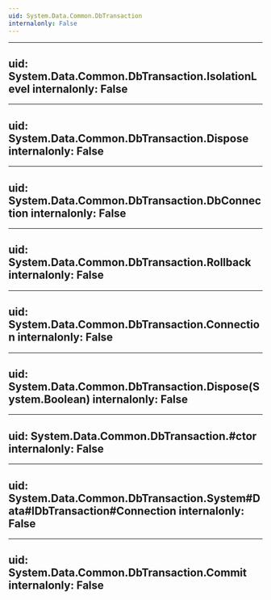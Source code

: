 ```yaml
---
uid: System.Data.Common.DbTransaction
internalonly: False
---
```


---
uid: System.Data.Common.DbTransaction.IsolationLevel
internalonly: False
---

---
uid: System.Data.Common.DbTransaction.Dispose
internalonly: False
---

---
uid: System.Data.Common.DbTransaction.DbConnection
internalonly: False
---

---
uid: System.Data.Common.DbTransaction.Rollback
internalonly: False
---

---
uid: System.Data.Common.DbTransaction.Connection
internalonly: False
---

---
uid: System.Data.Common.DbTransaction.Dispose(System.Boolean)
internalonly: False
---

---
uid: System.Data.Common.DbTransaction.#ctor
internalonly: False
---

---
uid: System.Data.Common.DbTransaction.System#Data#IDbTransaction#Connection
internalonly: False
---

---
uid: System.Data.Common.DbTransaction.Commit
internalonly: False
---
